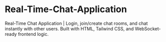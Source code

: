 # Real-Time-Chat-Application
Real-Time Chat Application | Login, join/create chat rooms, and chat instantly with other users. Built with HTML, Tailwind CSS, and WebSocket-ready frontend logic.
